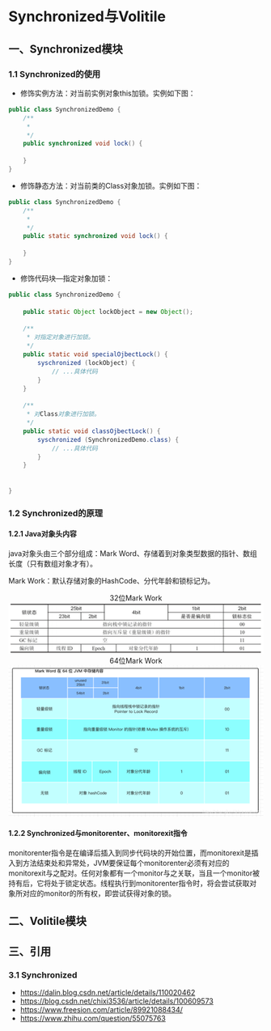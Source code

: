 # Synchronized与Volitile

## 一、Synchronized模块

### 1.1 Synchronized的使用

* 修饰实例方法：对当前实例对象this加锁。实例如下图：

```java
public class SynchronizedDemo {
    /**
     *
     */
    public synchronized void lock() {

    }
}
```

* 修饰静态方法：对当前类的Class对象加锁。实例如下图：

```java
public class SynchronizedDemo {
    /**
     *
     */
    public static synchronized void lock() {

    }
}
```

* 修饰代码块—指定对象加锁：

```java
public class SynchronizedDemo {

    public static Object lockObject = new Object();

    /**
     * 对指定对象进行加锁。
     */
    public static void specialOjbectLock() {
        syschronized (lockObject) {
            // ...具体代码
        }
    }

    /**
     * 对Class对象进行加锁。
     */
    public static void classOjbectLock() {
        syschronized (SynchronizedDemo.class) {
            // ...具体代码
        }
    }


}
```



### 1.2 Synchronized的原理

#### 1.2.1 Java对象头内容

java对象头由三个部分组成：Mark Word、存储着到对象类型数据的指针、数组长度（只有数组对象才有）。

Mark Work：默认存储对象的HashCode、分代年龄和锁标记为。

<center>32位Mark Work</center>

<img src="..\zzz_image\concurrent\32位Mark Work.png" alt="32位Mark Work" style="zoom:200%;" />

<center>64位Mark Work</center>

<img src="..\zzz_image\concurrent\64位Mark Work.png" alt="64位Mark Work" style="zoom:200%;" />



#### 1.2.2 Synchronized与monitorenter、monitorexit指令

monitorenter指令是在编译后插入到同步代码块的开始位置，而monitorexit是插入到方法结束处和异常处，JVM要保证每个monitorenter必须有对应的monitorexit与之配对。任何对象都有一个monitor与之关联，当且一个monitor被持有后，它将处于锁定状态。线程执行到monitorenter指令时，将会尝试获取对象所对应的monitor的所有权，即尝试获得对象的锁。

## 二、Volitile模块





## 三、引用

### 3.1 Synchronized

* https://dalin.blog.csdn.net/article/details/110020462
* https://blog.csdn.net/chixi3536/article/details/100609573
* https://www.freesion.com/article/89921088434/
* https://www.zhihu.com/question/55075763
